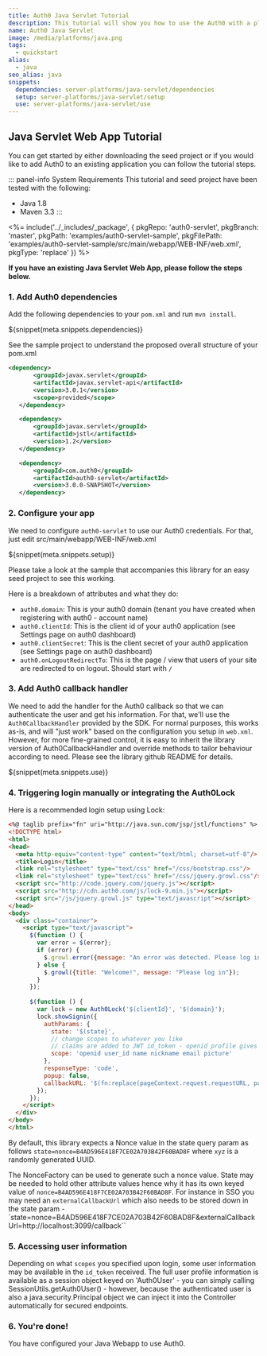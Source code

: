 ```yaml
---
title: Auth0 Java Servlet Tutorial
description: This tutorial will show you how to use the Auth0 with a plain old Java Servlet SDK to add authentication and authorization to your web app.
name: Auth0 Java Servlet
image: /media/platforms/java.png
tags:
  - quickstart
alias:
  - java
seo_alias: java
snippets:
  dependencies: server-platforms/java-servlet/dependencies
  setup: server-platforms/java-servlet/setup
  use: server-platforms/java-servlet/use
---
```


## Java Servlet Web App Tutorial

You can get started by either downloading the seed project or if you would like to add Auth0 to an existing application you can follow the tutorial steps.

::: panel-info System Requirements
This tutorial and seed project have been tested with the following:

* Java 1.8
* Maven 3.3
:::

<%= include('../_includes/_package', {
  pkgRepo: 'auth0-servlet',
  pkgBranch: 'master',
  pkgPath: 'examples/auth0-servlet-sample',
  pkgFilePath: 'examples/auth0-servlet-sample/src/main/webapp/WEB-INF/web.xml',
  pkgType: 'replace'
}) %>

**If you have an existing Java Servlet Web App, please follow the steps below.**

### 1. Add Auth0 dependencies

Add the following dependencies to your `pom.xml` and run `mvn install`.

${snippet(meta.snippets.dependencies)}

See the sample project to understand the proposed overall structure of your pom.xml

```xml
<dependency>
       <groupId>javax.servlet</groupId>
       <artifactId>javax.servlet-api</artifactId>
       <version>3.0.1</version>
       <scope>provided</scope>
   </dependency>

   <dependency>
       <groupId>javax.servlet</groupId>
       <artifactId>jstl</artifactId>
       <version>1.2</version>
   </dependency>

   <dependency>
       <groupId>com.auth0</groupId>
       <artifactId>auth0-servlet</artifactId>
       <version>3.0.0-SNAPSHOT</version>
   </dependency>
```

### 2. Configure your app

We need to configure `auth0-servlet` to use our Auth0 credentials. For that, just edit
src/main/webapp/WEB-INF/web.xml

${snippet(meta.snippets.setup)}

Please take a look at the sample that accompanies this library for an easy seed project to see this working.

Here is a breakdown of attributes and what they do:

- `auth0.domain`: This is your auth0 domain (tenant you have created when registering with auth0 - account name)
- `auth0.clientId`: This is the client id of your auth0 application (see Settings page on auth0 dashboard)
- `auth0.clientSecret`: This is the client secret of your auth0 application (see Settings page on auth0 dashboard)
- `auth0.onLogoutRedirectTo`: This is the page / view that users of your site are redirected to on logout. Should start with `/`


### 3. Add Auth0 callback handler

We need to add the handler for the Auth0 callback so that we can authenticate the user and get his information. For that, we'll use the `Auth0CallbackHandler` provided by the SDK. For normal purposes, this works as-is, and will "just work"
based on the configuration you setup in `web.xml`. However, for more fine-grained control, it is easy to inherit the
library version of Auth0CallbackHandler and override methods to tailor behaviour according to need. Please see the
library github README for details.

${snippet(meta.snippets.use)}

### 4. Triggering login manually or integrating the Auth0Lock

Here is a recommended login setup using Lock:

```html
<%@ taglib prefix="fn" uri="http://java.sun.com/jsp/jstl/functions" %>
<!DOCTYPE html>
<html>
<head>
  <meta http-equiv="content-type" content="text/html; charset=utf-8"/>
  <title>Login</title>
  <link rel="stylesheet" type="text/css" href="/css/bootstrap.css"/>
  <link rel="stylesheet" type="text/css" href="/css/jquery.growl.css"/>
  <script src="http://code.jquery.com/jquery.js"></script>
  <script src="http://cdn.auth0.com/js/lock-9.min.js"></script>
  <script src="/js/jquery.growl.js" type="text/javascript"></script>
</head>
<body>
  <div class="container">
    <script type="text/javascript">
      $(function () {
        var error = $(error};
        if (error) {
          $.growl.error({message: "An error was detected. Please log in"});
        } else {
          $.growl({title: "Welcome!", message: "Please log in"});
        }
      });
      
      $(function () {
        var lock = new Auth0Lock('$(clientId}', '$(domain}');
        lock.showSignin({
          authParams: {
            state: '$(state}',
            // change scopes to whatever you like
            // claims are added to JWT id_token - openid profile gives everything
            scope: 'openid user_id name nickname email picture'
          },
          responseType: 'code',
          popup: false,
          callbackURL: '$(fn:replace(pageContext.request.requestURL, pageContext.request.requestURI, '')}$(loginCallback}'
        });
      });
    </script>
  </div>
</body>
</html>
```

By default, this library expects a Nonce value in the state query param as follows `state=nonce=B4AD596E418F7CE02A703B42F60BAD8F` where `xyz`
is a randomly generated UUID.

The NonceFactory can be used to generate such a nonce value. State may be needed to hold other attribute values hence why it has its
own keyed value of `nonce=B4AD596E418F7CE02A703B42F60BAD8F`. For instance in SSO you may need an `externalCallbackUrl` which also needs
to be stored down in the state param - `state=nonce=B4AD596E418F7CE02A703B42F60BAD8F&externalCallbackUrl=http://localhost:3099/callback``


### 5. Accessing user information

Depending on what `scopes` you specified upon login, some user information may be available in the `id_token` received.
The full user profile information is available as a session object keyed on 'Auth0User' - you can simply calling
SessionUtils.getAuth0User() - however, because the authenticated user is also a java.security.Principal object we can
inject it into the Controller automatically for secured endpoints.

### 6. You're done!

You have configured your Java Webapp to use Auth0.